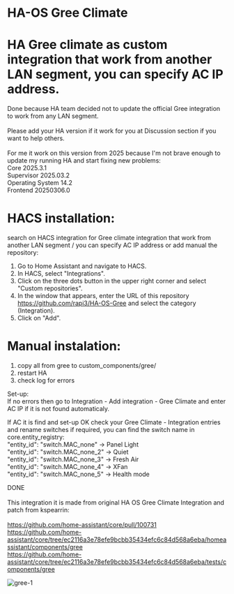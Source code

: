 # HA-OS Gree Climate
# HA Gree climate as custom integration that work from another LAN segment, you can specify AC IP address.
Done because HA team decided not to update the official Gree integration to work from any LAN segment.<br>
<br>
Please add your HA version if it work for you at Discussion section if you want to help others.<br><br>
For me it work on this version from 2025 because I'm not brave enough to update my running HA and start fixing new problems:<br>
Core  2025.3.1<br>
Supervisor 2025.03.2<br>
Operating System 14.2<br>
Frontend 20250306.0<br>

# HACS installation:<br>
search on HACS integration for Gree climate integration that work from another LAN segment / you can specify AC IP address or add manual the repository:<br>

1. Go to Home Assistant and navigate to HACS.
2. In HACS, select "Integrations".
3. Click on the three dots button in the upper right corner and select "Custom repositories".
4. In the window that appears, enter the URL of this repository https://github.com/rapi3/HA-OS-Gree and select the category (Integration).
5. Click on "Add".

# Manual instalation:
1. copy all from gree to custom_components/gree/<br>
2. restart HA<br>
3. check log for errors<br>

Set-up:<br>
If no errors then go to Integration - Add integration - Gree Climate and enter AC IP if it is not found automaticaly.<br>
   
If AC it is find and set-up OK check your Gree Climate - Integration entries and rename switches if required, you can find the switch name in core.entity_registry:<br>
     "entity_id": "switch.MAC_none"    ->  Panel Light<br>
     "entity_id": "switch.MAC_none_2"  ->  Quiet<br>
     "entity_id": "switch.MAC_none_3"  ->  Fresh Air<br>
     "entity_id": "switch.MAC_none_4"  ->  XFan<br>
     "entity_id": "switch.MAC_none_5"  ->  Health mode<br>

DONE<br>
<br>
This integration it is made from original HA OS Gree Climate Integration and patch from kspearrin:<br>
<br>
https://github.com/home-assistant/core/pull/100731<br>
https://github.com/home-assistant/core/tree/ec2116a3e78efe9bcbb35434efc6c84d568a6eba/homeassistant/components/gree<br>
https://github.com/home-assistant/core/tree/ec2116a3e78efe9bcbb35434efc6c84d568a6eba/tests/components/gree<br>

![gree-1](https://github.com/rapi3/HA-OS-Gree/assets/18531150/9ff6e997-ad80-4298-ac90-dda103422f0d)
